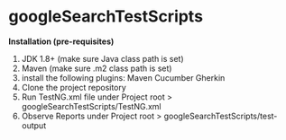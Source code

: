 # googleSearchTestScripts

**Installation (pre-requisites)**
1. JDK 1.8+ (make sure Java class path is set)
2. Maven (make sure .m2 class path is set)
3. install the following plugins:
   Maven
   Cucumber
   Gherkin
5. Clone the project repository
7. Run TestNG.xml file under Project root > googleSearchTestScripts/TestNG.xml
8. Observe Reports under Project root > googleSearchTestScripts/test-output
